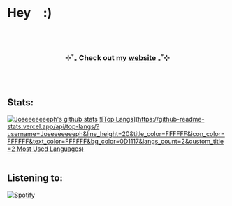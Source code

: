 # Hey&#8195;:)

<br/>
<br/>

<h3 align="center">⊹˚₊  Check out my <a href="https://www.josephadams.io">website</a>  ₊˚⊹</h3>

<br/>
<br/>

## Stats:
[![Joseeeeeeeph's github stats](https://github-readme-stats.vercel.app/api?username=Joseeeeeeeph&include_all_commits=true&count_private=true&show_icons=true&line_height=20&title_color=FFFFFF&icon_color=FFFFFF&text_color=FFFFFF&bg_color=0D1117)](https://github.com/Joseeeeeeeph/github-readme-stats) [![Top Langs](https://github-readme-stats.vercel.app/api/top-langs/?username=Joseeeeeeeph&line_height=20&title_color=FFFFFF&icon_color=FFFFFF&text_color=FFFFFF&bg_color=0D1117&langs_count=2&custom_title=2 Most Used Languages)](https://github.com/Joseeeeeeeph/github-readme-stats)
<br/>
<br/>

## Listening to:
[![Spotify](https://spotify-github-profile.kittinanx.com/api/view?uid=6npripgupv327bfhx5bxn7x2p&cover_image=true&theme=novatorem&show_offline=false&background_color=121212&interchange=true&bar_color=53b14f&bar_color_cover=true)](https://spotify-github-profile.kittinanx.com/api/view?uid=6npripgupv327bfhx5bxn7x2p&redirect=true)
<br/>
